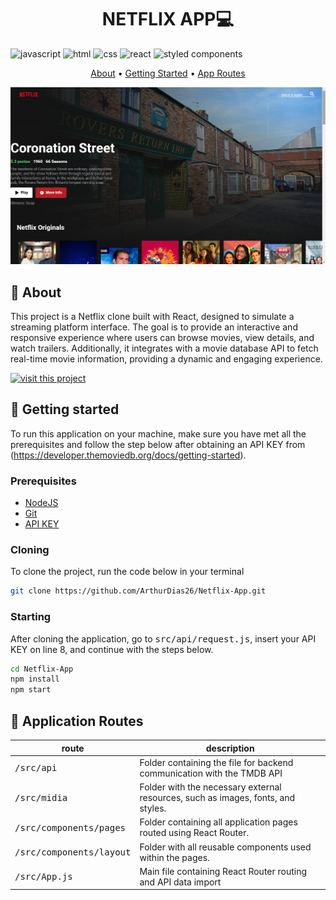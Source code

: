 [JAVASCRIPT__BADGE]: https://img.shields.io/badge/JavaScript-F7DF1E?logo=javascript&logoColor=000
[REACT__BADGE]: https://img.shields.io/badge/React-%2320232a.svg?logo=react&logoColor=%2361DAFB
[STYLEDCOMPONENTS__BADGE]:https://img.shields.io/badge/styled--components-DB7093?style=flat&logo=styled-components&logoColor=white
[HTML__BADGE]: https://img.shields.io/badge/HTML-%23E34F26.svg?logo=html5&logoColor=white
[CSS__BADGE]: https://img.shields.io/badge/CSS-1572B6?logo=css3&logoColor=fff
[PROJECT__BADGE]: https://img.shields.io/badge/📱Visit_this_project-000?style=for-the-badge&logo=project
[PROJECT__URL]: https://netflix-app-arthurdias.vercel.app

<h1 align="center" style="font-weight: bold;">NETFLIX APP💻</h1>

![javascript][JAVASCRIPT__BADGE]
![html][HTML__BADGE]
![css][CSS__BADGE]
![react][REACT__BADGE]
![styled components][STYLEDCOMPONENTS__BADGE]

<p align="center">
 <a href="#about">About</a> • 
 <a href="#started">Getting Started</a> • 
  <a href="#started">App Routes</a> 
</p>


<p align="center">
    <img src="./src/midia/project-preview.png">
</p>

<h2 id="about">📌 About</h2>


This project is a Netflix clone built with React, designed to simulate a streaming platform interface. The goal is to provide an interactive and responsive experience where users can browse movies, view details, and watch trailers. Additionally, it integrates with a movie database API to fetch real-time movie information, providing a dynamic and engaging experience.

[![visit this project][PROJECT__BADGE]][PROJECT__URL]



<h2 id="started">🚀 Getting started</h2>


To run this application on your machine, make sure you have met all the prerequisites and follow the step below after obtaining an API KEY from (https://developer.themoviedb.org/docs/getting-started).

<h3>Prerequisites</h3>


- [NodeJS](https://nodejs.org/en)
- [Git](https://git-scm.com/downloads)
- [API KEY](https://developer.themoviedb.org/docs/getting-started)

<h3>Cloning</h3>

To clone the project, run the code below in your terminal

```bash
git clone https://github.com/ArthurDias26/Netflix-App.git
```

<h3>Starting</h3>

After cloning the application, go to <kbd>src/api/request.js</kbd>, insert your API KEY on line 8, and continue with the steps below.

```bash
cd Netflix-App
npm install
npm start
```

<h2 id="routes">📍 Application Routes</h2>


| route               | description                                          
|----------------------|-----------------------------------------------------
| <kbd>/src/api</kbd>     | Folder containing the file for backend communication with the TMDB API
| <kbd>/src/midia</kbd>     | Folder with the necessary external resources, such as images, fonts, and styles.
| <kbd>/src/components/pages</kbd>     | Folder containing all application pages routed using React Router.
| <kbd>/src/components/layout</kbd>     | Folder with all reusable components used within the pages.
| <kbd>/src/App.js</kbd>     | Main file containing React Router routing and API data import



